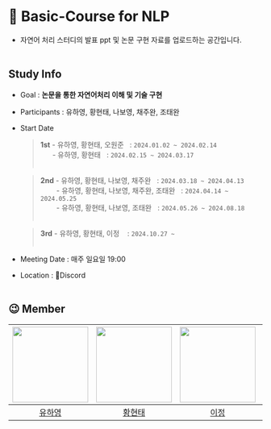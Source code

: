 # 📰 Basic-Course for NLP
- 자연어 처리 스터디의 발표 ppt 및 논문 구현 자료를 업로드하는 공간입니다.
</br></br>

## Study Info
* Goal : **논문을 통한 자연어처리 이해 및 기술 구현**
* Participants : 유하영, 황현태, 나보영, 채주완, 조태완
* Start Date
  > **1st** - 유하영, 황현태, 오원준  &nbsp; : `2024.01.02 ~ 2024.02.14`<br>
  > &nbsp;&nbsp;&nbsp;&nbsp;&nbsp; - 유하영, 황현태  &nbsp; :  `2024.02.15 ~ 2024.03.17`<br><br>
    
  > **2nd** - 유하영, 황현태, 나보영, 채주완 &nbsp; : `2024.03.18 ~ 2024.04.13`<br>
  > &nbsp;&nbsp;&nbsp;&nbsp;&nbsp;&nbsp;&nbsp; - 유하영, 황현태, 나보영, 채주완, 조태완 &nbsp; : `2024.04.14 ~ 2024.05.25`<br>
  > &nbsp;&nbsp;&nbsp;&nbsp;&nbsp;&nbsp;&nbsp; - 유하영, 황현태, 나보영, 조태완 &nbsp; : `2024.05.26 ~ 2024.08.18`<br><br>

  > **3rd** - 유하영, 황현태, 이정 &nbsp;&nbsp; : `2024.10.27 ~ `<br><br>
  
* Meeting Date : 매주 일요일 19:00
* Location : 👾Discord
</br></br>


## 😉 Member
| <img src="https://github.com/NLP-Study-JAPPU/.github/assets/90309728/2e337040-c033-4ec1-a9aa-122f15cc0f0a" width="150px" height="150px"> | <img src="https://github.com/NLP-Study-JAPPU/.github/assets/47472389/4f48112b-30b4-4f51-9feb-2f1b4075c945" width="150px" height="150px"> | <img src="https://github.com/NLP-Study-JAPPU/.github/assets/70682434/b1c90820-a349-4cff-910e-0a679938a468" width="150px" height="150px">  | <img src="https://avatars.githubusercontent.com/u/89565530?s=400&u=14518ebd9ee0a6e524891e987e8d3cd0521a2196&v=4" width="150px" height="150px">
|:---:|:---:|:---:|:---:|
|[유하영](https://github.com/Hayeonggg)|[황현태](https://github.com/Oneul-hyeon)|[이정]()|


